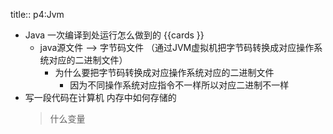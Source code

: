 title:: p4:Jvm

- Java 一次编译到处运行怎么做到的 {{cards }}
	- java源文件  --> 字节码文件 （通过JVM虚拟机把字节码转换成对应操作系统对应的二进制文件）
		- 为什么要把字节码转换成对应操作系统对应的二进制文件
			- 因为不同操作系统对应指令不一样所以对应二进制不一样
- 写一段代码在计算机 内存中如何存储的
  > 什么变量